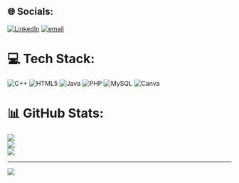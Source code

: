 
## 🌐 Socials:
[![LinkedIn](https://img.shields.io/badge/LinkedIn-%230077B5.svg?logo=linkedin&logoColor=white)](https://linkedin.com/in/www.linkedin.com/in/danyfarez) [![email](https://img.shields.io/badge/Email-D14836?logo=gmail&logoColor=white)](mailto:danreez1307@gmail.com) 

# 💻 Tech Stack:
![C++](https://img.shields.io/badge/c++-%2300599C.svg?style=for-the-badge&logo=c%2B%2B&logoColor=white) ![HTML5](https://img.shields.io/badge/html5-%23E34F26.svg?style=for-the-badge&logo=html5&logoColor=white) ![Java](https://img.shields.io/badge/java-%23ED8B00.svg?style=for-the-badge&logo=openjdk&logoColor=white) ![PHP](https://img.shields.io/badge/php-%23777BB4.svg?style=for-the-badge&logo=php&logoColor=white) ![MySQL](https://img.shields.io/badge/mysql-4479A1.svg?style=for-the-badge&logo=mysql&logoColor=white) ![Canva](https://img.shields.io/badge/Canva-%2300C4CC.svg?style=for-the-badge&logo=Canva&logoColor=white)
# 📊 GitHub Stats:
![](https://github-readme-stats.vercel.app/api?username=DanyFarez&theme=jolly&hide_border=false&include_all_commits=false&count_private=false)<br/>
![](https://nirzak-streak-stats.vercel.app/?user=DanyFarez&theme=jolly&hide_border=false)<br/>
![](https://github-readme-stats.vercel.app/api/top-langs/?username=DanyFarez&theme=jolly&hide_border=false&include_all_commits=false&count_private=false&layout=compact)

---
[![](https://visitcount.itsvg.in/api?id=DanyFarez&icon=0&color=0)](https://visitcount.itsvg.in)

<!-- Proudly created with GPRM ( https://gprm.itsvg.in ) -->
